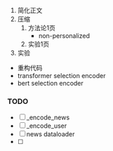 1. 简化正文
2. 压缩
   1. 方法论1页
      - non-personalized
   2. 实验1页
3. 实验
  - 重构代码
  - transformer selection encoder
  - bert selection encoder


### TODO
- [ ] _encode_news
- [ ] _encode_user
- [ ] news dataloader
- [ ] 